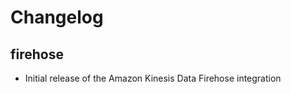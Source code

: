 # Changelog

## firehose
<!-- To add a new entry write: -->
<!-- ### version / full date -->
<!-- * [Update/Bug fix] message that describes the changes that you apply -->
* Initial release of the Amazon Kinesis Data Firehose integration